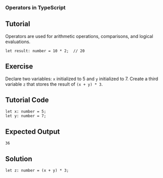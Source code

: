 ### Operators in TypeScript

Tutorial
-------
Operators are used for arithmetic operations, comparisons, and logical evaluations.

    let result: number = 10 * 2;  // 20

Exercise
-------
Declare two variables: `x` initialized to 5 and `y` initialized to 7. Create a third variable `z` that stores the result of `(x + y) * 3`.

Tutorial Code
-------
    let x: number = 5;
    let y: number = 7;

Expected Output
-------
    36

Solution
-------
    let z: number = (x + y) * 3;
